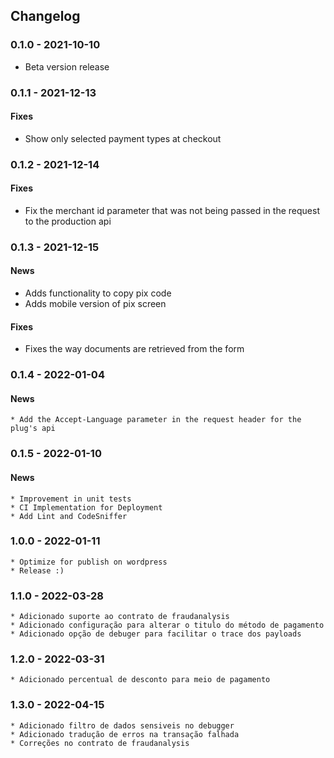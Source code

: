 
## Changelog ##

### 0.1.0 - 2021-10-10 ###
 * Beta version release

### 0.1.1 - 2021-12-13 ###
#### Fixes
 * Show only selected payment types at checkout

### 0.1.2 - 2021-12-14 ###
#### Fixes
 * Fix the merchant id parameter that was not being passed in the request to the production api

### 0.1.3 - 2021-12-15 ###
#### News
 * Adds functionality to copy pix code
 * Adds mobile version of pix screen
#### Fixes
 * Fixes the way documents are retrieved from the form

### 0.1.4 - 2022-01-04 ###

#### News
    * Add the Accept-Language parameter in the request header for the plug's api

### 0.1.5 - 2022-01-10 ###

#### News
    * Improvement in unit tests
    * CI Implementation for Deployment
    * Add Lint and CodeSniffer

### 1.0.0 - 2022-01-11 ###
    * Optimize for publish on wordpress
    * Release :)
### 1.1.0 - 2022-03-28 ###
    * Adicionado suporte ao contrato de fraudanalysis
    * Adicionado configuração para alterar o titulo do método de pagamento
    * Adicionado opção de debuger para facilitar o trace dos payloads 
### 1.2.0 - 2022-03-31 ###
    * Adicionado percentual de desconto para meio de pagamento    

### 1.3.0 - 2022-04-15 ###
    * Adicionado filtro de dados sensiveis no debugger
    * Adicionado tradução de erros na transação falhada
    * Correções no contrato de fraudanalysis
